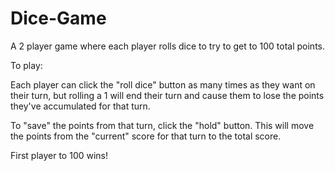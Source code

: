 # Dice-Game
A 2 player game where each player rolls dice to try to get to 100 total points.

To play:

Each player can click the "roll dice" button as many times as they want on their turn, but rolling a 1 will end their turn and cause them to lose the points they've accumulated for that turn.

To "save" the points from that turn, click the "hold" button. This will move the points from the "current" score for that turn to the total score.

First player to 100 wins!
